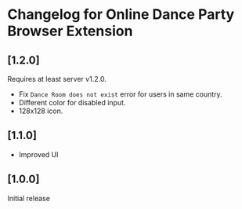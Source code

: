 # Changelog for Online Dance Party Browser Extension

## [1.2.0]
Requires at least server v1.2.0.

* Fix `Dance Room does not exist` error for users in same country.
* Different color for disabled input.
* 128x128 icon.

## [1.1.0]

* Improved UI

## [1.0.0]

Initial release
